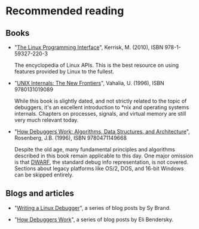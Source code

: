 # Recommended reading

## Books

- "[The Linux Programming Interface](https://man7.org/tlpi/)", Kerrisk, M. (2010), ISBN 978-1-59327-220-3

  The encyclopedia of Linux APIs. This is the best resource on using features provided by Linux to the fullest.

- "[UNIX Internals: The New Frontiers](https://openlibrary.org/books/OL792642M/UNIX_internals)", Vahalia, U. (1996), ISBN 9780131019089

  While this book is slightly dated, and not strictly related to the topic of debuggers, it's an excellent introduction to *nix and operating systems internals.
  Chapters on processes, signals, and virtual memory are still very much relevant today.

- "[How Debuggers Work: Algorithms, Data Structures, and Architecture](https://openlibrary.org/books/OL972343M/How_Debuggers_work)", Rosenberg, J.B. (1996), ISBN 9780471149668

  Despite the old age, many fundamental principles and algorithms described in this book remain applicable to this day.
  One major omission is that [DWARF](http://dwarfstd.org/), the standard debug info representation, is not covered.
  Sections about legacy platforms like OS/2, DOS, and 16-bit Windows can be skipped entirely.

## Blogs and articles

- "[Writing a Linux Debugger](https://blog.tartanllama.xyz/writing-a-linux-debugger-setup/)", a series of blog posts by Sy Brand.

- "[How Debuggers Work](https://eli.thegreenplace.net/2011/01/23/how-debuggers-work-part-1)", a series of blog posts by Eli Bendersky.

